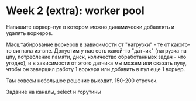 # Week 2 (extra): worker pool

Напишите воркер-пул в котором можно динамически добавлять и удалять воркеров.

Масштабирование воркеров в зависимости от "нагрузки" - те от какого-то сигнала из-вне. Допустим у нас есть какой-то "датчик" (нагрузка на цпу, потребление памяти, диск, количество обработаннызх задач - что угодно), и в зависимости от этого датчика мы можем или сказать пулу, чтобы он завершил работу 1 воркера или добавить в пул еще 1 воркер.

Там совсем небольшое решение выходит, 150-200 строчек.

Задание на каналы, select и горутины